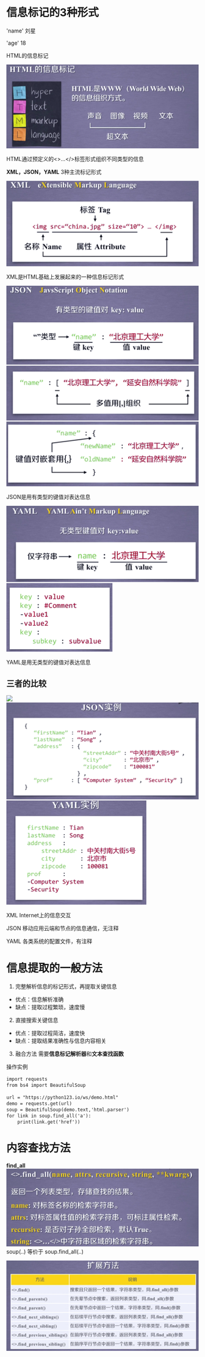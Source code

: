 ﻿# 信息标记的3种形式

'name' 刘星

'age'  18

HTML的信息标记

![](pic/4.png)

HTML通过预定义的<>...</>标签形式组织不同类型的信息

**XML，JSON，YAML** 3种主流标记形式

![](pic/5.png)

XML是HTML基础上发展起来的一种信息标记形式

![](pic/json.png)
![](pic/json1.png)
![](pic/json2.png)

JSON是用有类型的键值对表达信息

![](pic/yaml.png)
![](pic/yaml2.png)

YAML是用无类型的键值对表达信息

## 三者的比较

![](pic/xml-e.jpg)
![](pic/json-e.png)
![](pic/yaml-e.png)

XML Internet上的信息交互

JSON 移动应用云端和节点的信息通信，无注释

YAML 各类系统的配置文件，有注释

# 信息提取的一般方法

1. 完整解析信息的标记形式，再提取关键信息
- 优点：信息解析准确
- 缺点：提取过程繁琐，速度慢

2. 直接搜索关键信息
- 优点：提取过程简洁，速度快
- 缺点：提取结果准确性与信息内容相关

3. 融合方法
需要**信息标记解析器**和**文本查找函数**

操作实例
```
import requests
from bs4 import BeautifulSoup

url = "https://python123.io/ws/demo.html"
demo = requests.get(url)
soup = BeautifulSoup(demo.text,'html.parser')
for link in soup.find_all('a'):
	print(link.get('href'))
```

# 内容查找方法
**find_all**
![](pic/method.png)
soup(..) 等价于 soup.find_all(..)

![](pic/method-e.png)



